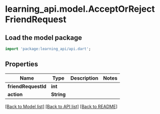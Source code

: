# learning_api.model.AcceptOrRejectFriendRequest

## Load the model package
```dart
import 'package:learning_api/api.dart';
```

## Properties
Name | Type | Description | Notes
------------ | ------------- | ------------- | -------------
**friendRequestId** | **int** |  | 
**action** | **String** |  | 

[[Back to Model list]](../README.md#documentation-for-models) [[Back to API list]](../README.md#documentation-for-api-endpoints) [[Back to README]](../README.md)


